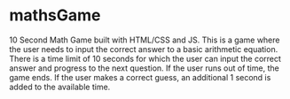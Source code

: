# mathsGame
10 Second Math Game built with HTML/CSS and JS.
This is a game where the user needs to input the correct answer to a basic arithmetic equation. There is a time limit of 10 seconds for which the user can input the correct answer and progress to the next question. If the user runs out of time, the game ends. If the user makes a correct guess, an additional 1 second is added to the available time. 